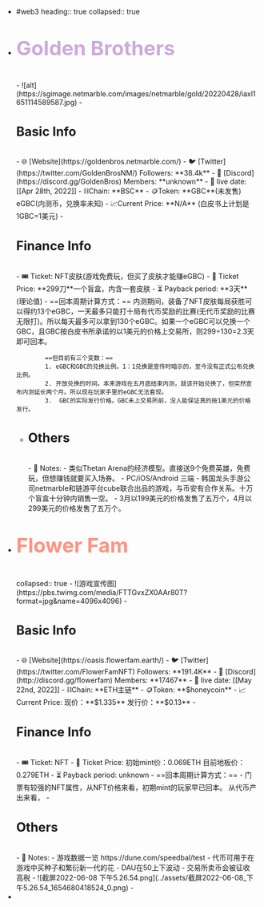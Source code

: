 - #web3
  heading:: true
  collapsed:: true
- <p style="font-size:40px; color:#CCAADC; font-weight:bold;line-height:50px">Golden Brothers</p>
	- ![alt](https://sgimage.netmarble.com/images/netmarble/gold/20220428/iaxl1651114589587.jpg)
	- <p style="font-size:25px; font-weight:bold; line-height:50px">Basic Info</P>
		- 🌐 [Website](https://goldenbros.netmarble.com/)
		- 🐦 [Twitter](https://twitter.com/GoldenBrosNM/) Followers: **38.4k**
		- 🔷 [Discord](https://discord.gg/GoldenBros) Members: **unknown**
		- 📅 live date: [[Apr 28th, 2022]]
		- ⛓️Chain: **BSC**
		- 🪙Token: **GBC**(未发售)  eGBC(内测币，兑换率未知)
		- 📈Current Price: **N/A** (白皮书上计划是1GBC=1美元)
	- <p style="font-size:25px; font-weight:bold; line-height:50px">Finance Info</P>
		- 🎟️ Ticket: NFT皮肤(游戏免费玩，但买了皮肤才能赚eGBC)
		- 💸 Ticket Price: **299刀**一个盲盒，内含一套皮肤
		- ⏳ Payback period: **3天**(理论值)
			- ==回本周期计算方式：==
			  内测期间，装备了NFT皮肤每局获胜可以得约13个eGBC，一天最多只能打十局有代币奖励的比赛(无代币奖励的比赛无限打)。所以每天最多可以拿到130个eGBC。如果一个eGBC可以兑换一个GBC，且GBC按白皮书所承诺的以1美元的价格上交易所，则299÷130=2.3天即可回本。
			  
			  ==但目前有三个变数：==
			  1. eGBC和GBC的兑换比例。1：1兑换是宣传时暗示的，至今没有正式公布兑换比例。
			  2. 开放兑换的时间。本来游戏在五月底结束内测，就该开始兑换了，但突然宣布内测延长两个月。所以现在玩家手里的eGBC无法套现。
			  3.  GBC的实际发行价格。GBC未上交易所前，没人能保证真的按1美元的价格发行。
	- <p style="font-size:25px; font-weight:bold; line-height:50px">Others</P>
		- 📝 Notes:
			- 类似Thetan Arena的经济模型。直接送9个免费英雄，免费玩，但想赚钱就要买入场券。
			- PC/iOS/Android 三端
			- 韩国龙头手游公司netmarble和链游平台cube联合出品的游戏，与币安有合作关系。十万个盲盒十分钟内销售一空。
				- 3月以199美元的价格发售了五万个，4月以299美元的价格发售了五万个。
- <p style="font-size:40px; color:#FB9483; font-weight:bold;line-height:50px">Flower Fam</p>
  collapsed:: true
	- ![游戏宣传图](https://pbs.twimg.com/media/FTTGvxZX0AAr80T?format=jpg&name=4096x4096)
	- <p style="font-size:25px; font-weight:bold; line-height:50px">Basic Info</P>
		- 🌐 [Website](https://oasis.flowerfam.earth/)
		- 🐦 [Twitter](https://twitter.com/FlowerFamNFT) Followers: **191.4K**
		- 🔷 [Discord](http://discord.gg/flowerfam) Members: **17467**
		- 📅 live date: [[May 22nd, 2022]]
		- ⛓️Chain: **ETH主链**
		- 🪙Token: **$honeycoin**
		- 📈Current Price: 现价：**$1.335**  发行价：**$0.13**
	- <p style="font-size:25px; font-weight:bold; line-height:50px">Finance Info</P>
		- 🎟️ Ticket: NFT
		- 💸 Ticket Price: 初始mint价：0.069ETH 目前地板价：0.279ETH
		- ⏳ Payback period: unknown
			- ==回本周期计算方式：==
				- 门票有较强的NFT属性，从NFT价格来看，初期mint的玩家早已回本。
				  从代币产出来看，
	- <p style="font-size:25px; font-weight:bold; line-height:50px">Others</P>
		- 📝 Notes:
			- 游戏数据一览 https://dune.com/speedbal/test
			- 代币可用于在游戏中买种子和繁衍新一代的花
			- DAU在50上下波动
			- 交易所卖币会被征收高税
				- ![截屏2022-06-08 下午5.26.54.png](../assets/截屏2022-06-08_下午5.26.54_1654680418524_0.png)
			-
-